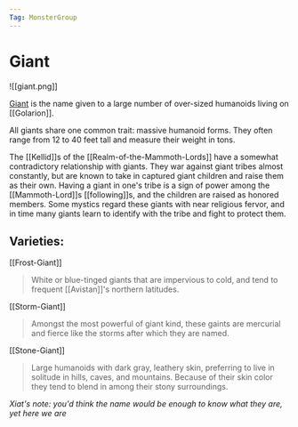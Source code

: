 ```yaml
---
Tag: MonsterGroup
---
```

# Giant
![[giant.png]]

[Giant](https://pathfinderwiki.com/wiki/Giant) is the name given to a large number of over-sized humanoids living on [[Golarion]].

All giants share one common trait: massive humanoid forms. They often range from 12 to 40 feet tall and measure their weight in tons.

The [[Kellid]]s of the [[Realm-of-the-Mammoth-Lords]] have a somewhat contradictory relationship with giants. They war against giant tribes almost constantly, but are known to take in captured giant children and raise them as their own. Having a giant in one's tribe is a sign of power among the [[Mammoth-Lord]]s [[following]]s, and the children are raised as honored members. Some mystics regard these giants with near religious fervor, and in time many giants learn to identify with the tribe and fight to protect them.

## Varieties:
[[Frost-Giant]]
> White or blue-tinged giants that are impervious to cold, and tend to frequent [[Avistan]]'s northern latitudes.

[[Storm-Giant]]
>Amongst the most powerful of giant kind, these gaints are mercurial and fierce like the storms after which they are named.

[[Stone-Giant]]
>Large humanoids with dark gray, leathery skin, preferring to live in solitude in hills, caves, and mountains. Because of their skin color they tend to blend in among their stony surroundings.

*Xiat's note: you'd think the name would be enough to know what they are, yet here we are*